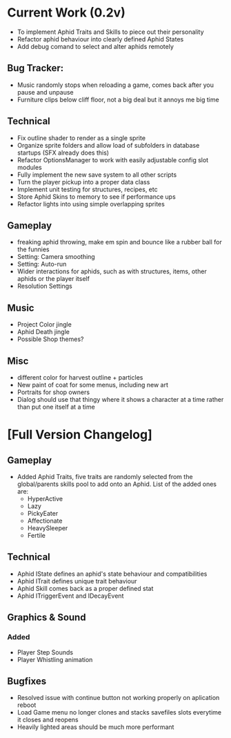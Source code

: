 

# Current Work (0.2v)

- To implement Aphid Traits and Skills to piece out their personality
- Refactor aphid behaviour into clearly defined Aphid States
- Add debug comand to select and alter aphids remotely
## Bug Tracker:
- Music randomly stops when reloading a game, comes back after you pause and unpause
- Furniture clips below cliff floor, not a big deal but it annoys me big time

## Technical
- Fix outline shader to render as a single sprite
- Organize sprite folders and allow load of subfolders in database startups (SFX already does this)
- Refactor OptionsManager to work with easily adjustable config slot modules
- Fully implement the new save system to all other scripts
- Turn the player pickup into a proper data class
- Implement unit testing for structures, recipes, etc
- Store Aphid Skins to memory to see if performance ups
- Refactor lights into using simple overlapping sprites
## Gameplay
- freaking aphid throwing, make em spin and bounce like a rubber ball for the funnies
- Setting: Camera smoothing
- Setting: Auto-run
- Wider interactions for aphids, such as with structures, items, other aphids or the player itself
- Resolution Settings
## Music
- Project Color jingle
- Aphid Death jingle
- Possible Shop themes?
## Misc
- different color for harvest outline + particles
- New paint of coat for some menus, including new art
- Portraits for shop owners
- Dialog should use that thingy where it shows a character at a time rather than put one itself at a time
# [Full Version Changelog]

## Gameplay
- Added Aphid Traits, five traits are randomly selected from the global/parents skills pool to add onto an Aphid. List of the added ones are:
	- HyperActive
	- Lazy
	- PickyEater
	- Affectionate
	- HeavySleeper
	- Fertile
## Technical
- Aphid IState defines an aphid's state behaviour and compatibilities
- Aphid ITrait defines unique trait behaviour
- Aphid Skill comes back as a proper defined stat
- Aphid ITriggerEvent and IDecayEvent
## Graphics & Sound
### Added
- Player Step Sounds
- Player Whistling animation

## Bugfixes
- Resolved issue with continue button not working properly on aplication reboot
- Load Game menu no longer clones and stacks savefiles slots everytime it closes and reopens
- Heavily lighted areas should be much more performant
